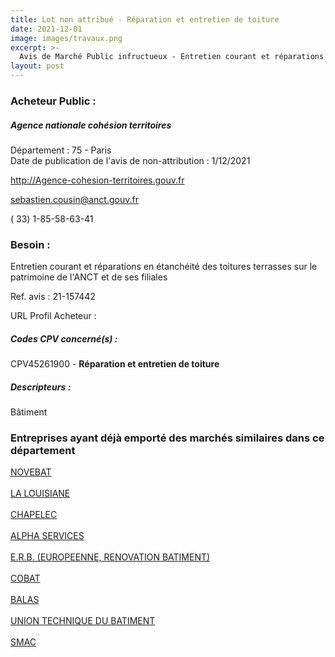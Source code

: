 ```yaml
---
title: Lot non attribué - Réparation et entretien de toiture
date: 2021-12-01
image: images/travaux.png
excerpt: >-
  Avis de Marché Public infructueux - Entretien courant et réparations en étanchéité des toitures terrasses sur le patrimoine de l'ANCT et de ses filiales
layout: post
---
```


### Acheteur Public :
##### Agence nationale cohésion territoires
Département : 75 - Paris<br/>
Date de publication de l'avis de non-attribution : 1/12/2021


http://Agence-cohesion-territoires.gouv.fr

sebastien.cousin@anct.gouv.fr

( 33) 1-85-58-63-41
### Besoin :

Entretien courant et réparations en étanchéité des toitures terrasses sur le patrimoine de l'ANCT et de ses filiales

Ref. avis : 21-157442

URL Profil Acheteur : 

##### Codes CPV concerné(s) :
CPV45261900 - **Réparation et entretien de toiture** <br/>

##### Descripteurs :
Bâtiment <br/>

### Entreprises ayant déjà emporté des marchés similaires dans ce département
<a href="/entreprise-546/siren-318829173">NOVEBAT</a><br/><br/>
<a href="/entreprise-547/siren-326102613">LA LOUISIANE</a><br/><br/>
<a href="/entreprise-547/siren-328781869">CHAPELEC</a><br/><br/>
<a href="/entreprise-551/siren-378762157">ALPHA SERVICES</a><br/><br/>
<a href="/entreprise-562/siren-443494216">E.R.B. (EUROPEENNE, RENOVATION BATIMENT)</a><br/><br/>
<a href="/entreprise-572/siren-539049502">COBAT</a><br/><br/>
<a href="/entreprise-572/siren-562077792">BALAS</a><br/><br/>
<a href="/entreprise-572/siren-572064145">UNION TECHNIQUE DU BATIMENT</a><br/><br/>
<a href="/entreprise-579/siren-822123964">SMAC</a><br/><br/>
